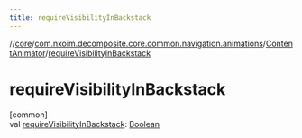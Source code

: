 ```yaml
---
title: requireVisibilityInBackstack
---
```

//[core](../../../index.html)/[com.nxoim.decomposite.core.common.navigation.animations](../index.html)/[ContentAnimator](index.html)/[requireVisibilityInBackstack](require-visibility-in-backstack.html)



# requireVisibilityInBackstack



[common]\
val [requireVisibilityInBackstack](require-visibility-in-backstack.html): [Boolean](https://kotlinlang.org/api/latest/jvm/stdlib/kotlin/-boolean/index.html)




